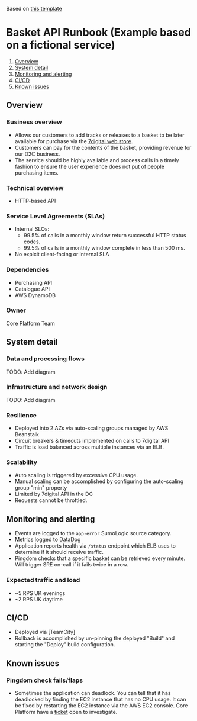 Based on [this template](https://docs.google.com/document/d/1h4y6cdCOkwr3tXHn5a_zd1j8nSPvqKWDxiM7r5sqrrs/edit?usp=sharing)

# Basket API Runbook (Example based on a fictional service)

1. [Overview](#overview)
1. [System detail](#system-detail)
1. [Monitoring and alerting](#Monitoring-and-alerting)
1. [CI/CD](#CI/CD)
1. [Known issues](#Known-issues)

## Overview

### Business overview

* Allows our customers to add tracks or releases to a basket to be later available for purchase via the [7digital web store](https://uk.7digital.com).
* Customers can pay for the contents of the basket, providing revenue for our D2C business.
* The service should be highly available and process calls in a timely fashion to ensure the user experience does not put of people purchasing items.

### Technical overview

* HTTP-based API

### Service Level Agreements (SLAs)

* Internal SLOs:
  * 99.5% of calls in a monthly window return successful HTTP status codes.
  * 99.5% of calls in a monthly window complete in less than 500 ms.
* No explcit client-facing or internal SLA

### Dependencies

* Purchasing API
* Catalogue API
* AWS DynamoDB

### Owner

Core Platform Team

## System detail

### Data and processing flows

TODO: Add diagram

### Infrastructure and network design

TODO: Add diagram

### Resilience

* Deployed into 2 AZs via auto-scaling groups managed by AWS Beanstalk
* Circuit breakers & timeouts implemented on calls to 7digital API
* Traffic is load balanced across multiple instances via an ELB.

### Scalability

* Auto scaling is triggered by excessive CPU usage.
* Manual scaling can be accomplished by configuring the auto-scaling group "min" property
* Limited by 7digital API in the DC
* Requests cannot be throttled.

## Monitoring and alerting

* Events are logged to the `app-error` SumoLogic source category.
* Metrics logged to [DataDog](https://app.datadoghq.com/dashboard/hwj-6qq-rqi/downloading-api)
* Application reports health via `/status` endpoint which ELB uses to determine if it should receive traffic.
* Pingdom checks that a specific basket can be retrieved every minute. Will trigger SRE on-call if it fails twice in a row.

### Expected traffic and load

* ~5 RPS UK evenings
* ~2 RPS UK daytime

## CI/CD

* Deployed via [TeamCity]
* Rollback is accomplished by un-pinning the deployed "Build" and starting the "Deploy" build configuration.

## Known issues

### Pingdom check fails/flaps

* Sometimes the application can deadlock. You can tell that it has deadlocked by finding the EC2 instance that has no CPU usage. It can be fixed by restarting the EC2 instance via the AWS EC2 console. Core Platform have a [ticket](https://example.com) open to investigate. 
